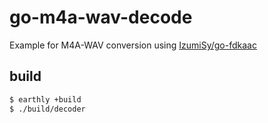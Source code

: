 # go-m4a-wav-decode
Example for M4A-WAV conversion using [IzumiSy/go-fdkaac](https://github.com/IzumiSy/go-fdkaac)

## build
```sh
$ earthly +build
$ ./build/decoder
```
